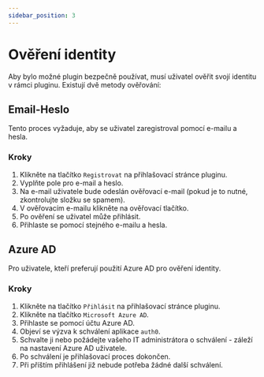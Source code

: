 ```yaml
---
sidebar_position: 3
---
```


# Ověření identity

Aby bylo možné plugin bezpečně používat, musí uživatel ověřit svojí identitu
v rámci pluginu. Existují dvě metody ověřování:

## Email-Heslo

Tento proces vyžaduje, aby se uživatel zaregistroval pomocí e-mailu a hesla.

### Kroky

1. Klikněte na tlačítko `Registrovat` na přihlašovací stránce pluginu.
2. Vyplňte pole pro e-mail a heslo.
3. Na e-mail uživatele bude odeslán ověřovací e-mail (pokud je to nutné, zkontrolujte složku se spamem).
4. V ověřovacím e-mailu klikněte na ověřovací tlačítko.
5. Po ověření se uživatel může přihlásit.
6. Přihlaste se pomocí stejného e-mailu a hesla.

## Azure AD

Pro uživatele, kteří preferují použití Azure AD pro ověření identity.

### Kroky

1. Klikněte na tlačítko `Přihlásit` na přihlašovací stránce pluginu.
2. Klikněte na tlačítko `Microsoft Azure AD`.
3. Přihlaste se pomocí účtu Azure AD.
4. Objeví se výzva k schválení aplikace `auth0`.
5. Schvalte ji nebo požádejte vašeho IT administrátora o schválení - záleží na nastavení Azure AD uživatele.
6. Po schválení je přihlašovací proces dokončen.
7. Při příštím přihlášení již nebude potřeba žádné další schválení.
